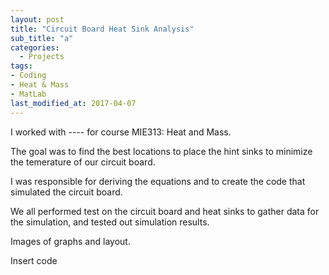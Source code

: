 ```yaml
---
layout: post
title: "Circuit Board Heat Sink Analysis"
sub_title: "a"
categories:
  - Projects
tags:
- Coding
- Heat & Mass
- MatLab
last_modified_at: 2017-04-07 
---
```


I worked with ---- for course MIE313: Heat and Mass.

The goal was to find the best locations to place the hint sinks to minimize the temerature of our circuit board.

I was responsible for deriving the equations and to create the code that simulated the circuit board.

We all performed test on the circuit board and heat sinks to gather data for the simulation, and tested out simulation results.

Images of graphs and layout.

Insert code

